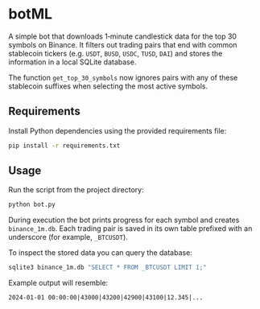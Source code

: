 # botML

A simple bot that downloads 1‑minute candlestick data for the top 30 symbols on Binance. It filters out trading pairs that end with common stablecoin tickers (e.g. `USDT`, `BUSD`, `USDC`, `TUSD`, `DAI`) and stores the information in a local SQLite database.

The function `get_top_30_symbols` now ignores pairs with any of these stablecoin suffixes when selecting the most active symbols.

## Requirements

Install Python dependencies using the provided requirements file:

```bash
pip install -r requirements.txt
```

## Usage

Run the script from the project directory:

```bash
python bot.py
```

During execution the bot prints progress for each symbol and creates `binance_1m.db`.
Each trading pair is saved in its own table prefixed with an underscore (for example, `_BTCUSDT`).

To inspect the stored data you can query the database:

```bash
sqlite3 binance_1m.db "SELECT * FROM _BTCUSDT LIMIT 1;"
```

Example output will resemble:

```
2024-01-01 00:00:00|43000|43200|42900|43100|12.345|...
```

